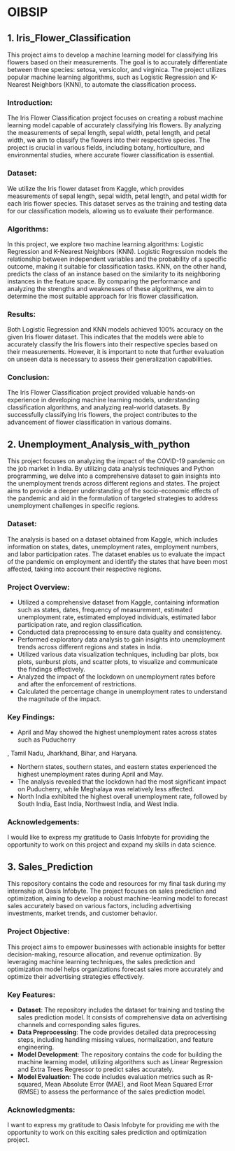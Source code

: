 # OIBSIP

## 1. Iris_Flower_Classification

This project aims to develop a machine learning model for classifying Iris flowers based on their measurements. The goal is to accurately differentiate between three species: setosa, versicolor, and virginica. The project utilizes popular machine learning algorithms, such as Logistic Regression and K-Nearest Neighbors (KNN), to automate the classification process.

### Introduction:
The Iris Flower Classification project focuses on creating a robust machine learning model capable of accurately classifying Iris flowers. By analyzing the measurements of sepal length, sepal width, petal length, and petal width, we aim to classify the flowers into their respective species. The project is crucial in various fields, including botany, horticulture, and environmental studies, where accurate flower classification is essential.

### Dataset:
We utilize the Iris flower dataset from Kaggle, which provides measurements of sepal length, sepal width, petal length, and petal width for each Iris flower species. This dataset serves as the training and testing data for our classification models, allowing us to evaluate their performance.

### Algorithms:
In this project, we explore two machine learning algorithms: Logistic Regression and K-Nearest Neighbors (KNN). Logistic Regression models the relationship between independent variables and the probability of a specific outcome, making it suitable for classification tasks. KNN, on the other hand, predicts the class of an instance based on the similarity to its neighboring instances in the feature space. By comparing the performance and analyzing the strengths and weaknesses of these algorithms, we aim to determine the most suitable approach for Iris flower classification.

### Results:
Both Logistic Regression and KNN models achieved 100% accuracy on the given Iris flower dataset. This indicates that the models were able to accurately classify the Iris flowers into their respective species based on their measurements. However, it is important to note that further evaluation on unseen data is necessary to assess their generalization capabilities.

### Conclusion:
The Iris Flower Classification project provided valuable hands-on experience in developing machine learning models, understanding classification algorithms, and analyzing real-world datasets. By successfully classifying Iris flowers, the project contributes to the advancement of flower classification in various domains.

## 2. Unemployment_Analysis_with_python

This project focuses on analyzing the impact of the COVID-19 pandemic on the job market in India. By utilizing data analysis techniques and Python programming, we delve into a comprehensive dataset to gain insights into the unemployment trends across different regions and states. The project aims to provide a deeper understanding of the socio-economic effects of the pandemic and aid in the formulation of targeted strategies to address unemployment challenges in specific regions.

### Dataset:
The analysis is based on a dataset obtained from Kaggle, which includes information on states, dates, unemployment rates, employment numbers, and labor participation rates. The dataset enables us to evaluate the impact of the pandemic on employment and identify the states that have been most affected, taking into account their respective regions.

### Project Overview:
- Utilized a comprehensive dataset from Kaggle, containing information such as states, dates, frequency of measurement, estimated unemployment rate, estimated employed individuals, estimated labor participation rate, and region classification.
- Conducted data preprocessing to ensure data quality and consistency.
- Performed exploratory data analysis to gain insights into unemployment trends across different regions and states in India.
- Utilized various data visualization techniques, including bar plots, box plots, sunburst plots, and scatter plots, to visualize and communicate the findings effectively.
- Analyzed the impact of the lockdown on unemployment rates before and after the enforcement of restrictions.
- Calculated the percentage change in unemployment rates to understand the magnitude of the impact.

### Key Findings:
- April and May showed the highest unemployment rates across states such as Puducherry

, Tamil Nadu, Jharkhand, Bihar, and Haryana.
- Northern states, southern states, and eastern states experienced the highest unemployment rates during April and May.
- The analysis revealed that the lockdown had the most significant impact on Puducherry, while Meghalaya was relatively less affected.
- North India exhibited the highest overall unemployment rate, followed by South India, East India, Northwest India, and West India.

### Acknowledgements:
I would like to express my gratitude to Oasis Infobyte for providing the opportunity to work on this project and expand my skills in data science.

## 3. Sales_Prediction

This repository contains the code and resources for my final task during my internship at Oasis Infobyte. The project focuses on sales prediction and optimization, aiming to develop a robust machine-learning model to forecast sales accurately based on various factors, including advertising investments, market trends, and customer behavior.

### Project Objective:
This project aims to empower businesses with actionable insights for better decision-making, resource allocation, and revenue optimization. By leveraging machine learning techniques, the sales prediction and optimization model helps organizations forecast sales more accurately and optimize their advertising strategies effectively.

### Key Features:
- **Dataset**: The repository includes the dataset for training and testing the sales prediction model. It consists of comprehensive data on advertising channels and corresponding sales figures.
- **Data Preprocessing**: The code provides detailed data preprocessing steps, including handling missing values, normalization, and feature engineering.
- **Model Development**: The repository contains the code for building the machine learning model, utilizing algorithms such as Linear Regression and Extra Trees Regressor to predict sales accurately.
- **Model Evaluation**: The code includes evaluation metrics such as R-squared, Mean Absolute Error (MAE), and Root Mean Squared Error (RMSE) to assess the performance of the sales prediction model.

### Acknowledgments:
I want to express my gratitude to Oasis Infobyte for providing me with the opportunity to work on this exciting sales prediction and optimization project.
